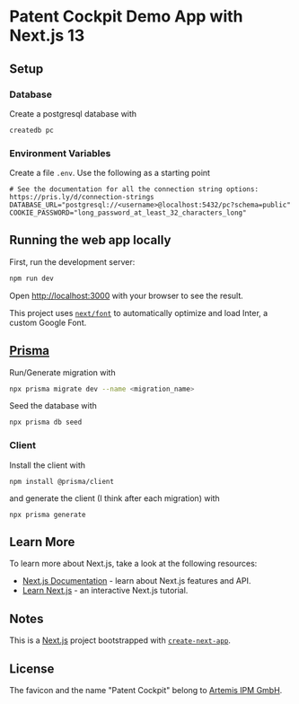 # Patent Cockpit Demo App with Next.js 13

## Setup

### Database

Create a postgresql database with

```bash
createdb pc
```

### Environment Variables

Create a file `.env`. Use the following as a starting point

```
# See the documentation for all the connection string options: https://pris.ly/d/connection-strings
DATABASE_URL="postgresql://<username>@localhost:5432/pc?schema=public"
COOKIE_PASSWORD="long_password_at_least_32_characters_long"
```

## Running the web app locally

First, run the development server:

```bash
npm run dev
```

Open [http://localhost:3000](http://localhost:3000) with your browser to see the result.

This project uses [`next/font`](https://nextjs.org/docs/basic-features/font-optimization) to automatically optimize and load Inter, a custom Google Font.

## [Prisma](prisma.io)

Run/Generate migration with

```bash
npx prisma migrate dev --name <migration_name>
```

Seed the database with

```bash
npx prisma db seed
```

### Client

Install the client with

```
npm install @prisma/client
```

and generate the client (I think after each migration) with 

```
npx prisma generate
```


## Learn More

To learn more about Next.js, take a look at the following resources:

- [Next.js Documentation](https://nextjs.org/docs) - learn about Next.js features and API.
- [Learn Next.js](https://nextjs.org/learn) - an interactive Next.js tutorial.


## Notes

This is a [Next.js](https://nextjs.org/) project bootstrapped with [`create-next-app`](https://github.com/vercel/next.js/tree/canary/packages/create-next-app).

## License

The favicon and the name "Patent Cockpit" belong to [Artemis IPM GmbH](https://artemis-ipm.com).
